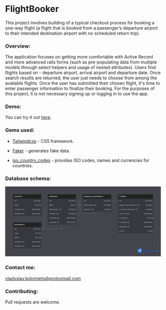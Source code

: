 <h1 style="margin-top: 0px;">FlightBooker</h1>

<p>This project involves building of a typical checkout process for booking a one-way flight (a flight that is booked from a passenger’s departure airport to their intended destination airport with no scheduled return trip).</p>

### Overview:

The application focuses on getting more comfortable with Active Record and more advanced rails forms (such as pre-populating data from multiple models through select helpers and usage of nested attributes). Users find flights based on - departure airport, arrival airport and departure date. Once search results are returned, the user just needs to choose from among the available flights. Once the user has submitted their chosen flight, it's time to enter passenger information to finalize their booking. For the purposes of this project, it is not necessary signing up or logging in to use the app.

### Demo:

You can try it out [here](https://enigmatic-refuge-15880.herokuapp.com/).

### Gems used:

- [Tailwindcss](https://tailwindcss.com/) - CSS framework.

- [Faker](https://github.com/faker-ruby/faker) - generates fake data.

- [iso_country_codes](https://github.com/alexrabarts/iso_country_codes) - provides ISO codes, names and currencies for countries.

### Database schema:

![db schema](schema_example/database_schema.png)

### Contact me:

vladyslav.kolomiets@protonmail.com

### Contributing:

Pull requests are welcome.
